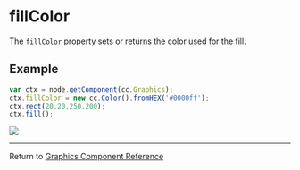 # fillColor

The `fillColor` property sets or returns the color used for the fill.

## Example

```javascript
var ctx = node.getComponent(cc.Graphics);
ctx.fillColor = new cc.Color().fromHEX('#0000ff');
ctx.rect(20,20,250,200);
ctx.fill();
```

![](graphics/fillColor.png)

<hr>

Return to [Graphics Component Reference](../../components/graphics.md)
